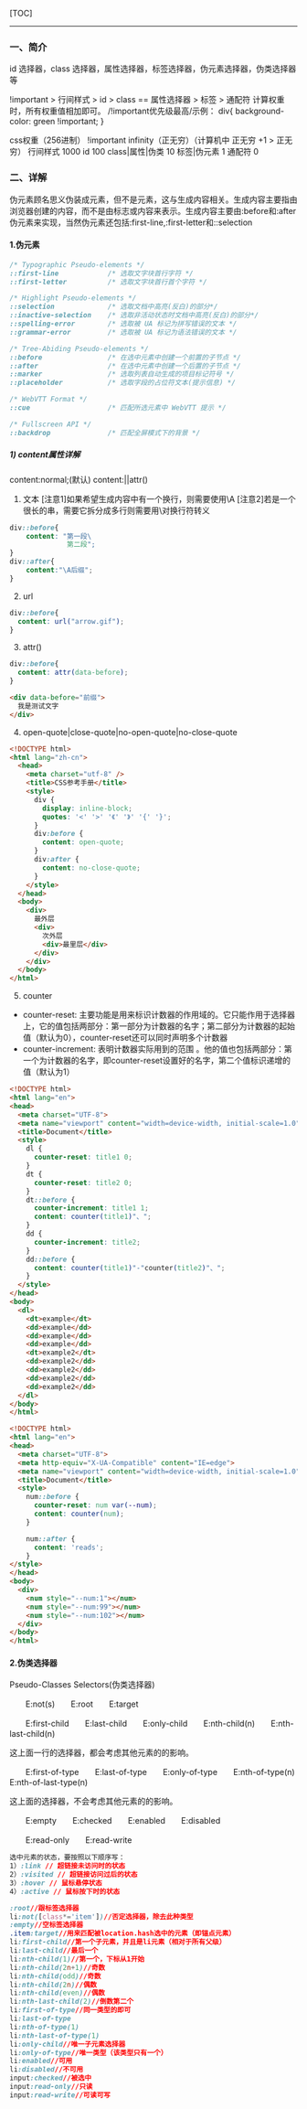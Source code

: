 [TOC]
***

### 一、简介

id 选择器，class 选择器，属性选择器，标签选择器，伪元素选择器，伪类选择器等

!important > 行间样式 > id > class == 属性选择器 > 标签 > 通配符 
计算权重时，所有权重值相加即可。 
/!important优先级最高/示例： 
div{ 
background-color: green !important; 
}

css权重（256进制） 
!important infinity（正无穷）（计算机中 正无穷 +1 > 正无穷） 
行间样式 1000 
id 100 
class|属性|伪类 10 
标签|伪元素 1 
通配符 0

### 二、详解

伪元素顾名思义伪装成元素，但不是元素，这与生成内容相关。生成内容主要指由浏览器创建的内容，而不是由标志或内容来表示。生成内容主要由:before和:after伪元素来实现，当然伪元素还包括:first-line,:first-letter和::selection

#### 1.伪元素

```CSS
/* Typographic Pseudo-elements */
::first-line            /* 选取文字块首行字符 */
::first-letter          /* 选取文字块首行首个字符 */

/* Highlight Pseudo-elements */
::selection             /* 选取文档中高亮(反白)的部分*/
::inactive-selection    /* 选取非活动状态时文档中高亮(反白)的部分*/
::spelling-error        /* 选取被 UA 标记为拼写错误的文本 */
::grammar-error         /* 选取被 UA 标记为语法错误的文本 */

/* Tree-Abiding Pseudo-elements */
::before                /* 在选中元素中创建一个前置的子节点 */
::after                 /* 在选中元素中创建一个后置的子节点 */
::marker                /* 选取列表自动生成的项目标记符号 */
::placeholder           /* 选取字段的占位符文本(提示信息) */

/* WebVTT Format */
::cue                   /* 匹配所选元素中 WebVTT 提示 */

/* Fullscreen API */
::backdrop              /* 匹配全屏模式下的背景 */
```

##### 1) content属性详解

content:normal;(默认)
content:<string>|<uri>|attr(<identifier>)

1. 文本
[注意1]如果希望生成内容中有一个换行，则需要使用\A
[注意2]若是一个很长的串，需要它拆分成多行则需要用\对换行符转义
```CSS
div::before{
    content: "第一段\
              第二段";
}
div::after{
    content:"\A后缀";
}
```

2. url
```CSS
div::before{
  content: url("arrow.gif");
}
```

3. attr(<identifier>)
```CSS
div::before{
  content: attr(data-before);
}
```
```HTML
<div data-before="前缀">
  我是测试文字
</div>
```

4. open-quote|close-quote|no-open-quote|no-close-quote
```HTML
<!DOCTYPE html>
<html lang="zh-cn">
  <head>
    <meta charset="utf-8" />
    <title>CSS参考手册</title>
    <style>
      div {
        display: inline-block;
        quotes: '<' '>' '《' '》' '{' '}';
      }
      div:before {
        content: open-quote;
      }
      div:after {
        content: no-close-quote;
      }
    </style>
  </head>
  <body>
    <div>
      最外层
      <div>
        次外层
        <div>最里层</div>
      </div>
    </div>
  </body>
</html>
```

5. counter

* counter-reset: 主要功能是用来标识计数器的作用域的。它只能作用于选择器上，它的值包括两部分：第一部分为计数器的名字；第二部分为计数器的起始值（默认为0），counter-reset还可以同时声明多个计数器
* counter-increment: 表明计数器实际用到的范围 。他的值也包括两部分：第一个为计数器的名字，即counter-reset设置好的名字，第二个值标识递增的值（默认为1）

```HTML
<!DOCTYPE html>
<html lang="en">
<head>
  <meta charset="UTF-8">
  <meta name="viewport" content="width=device-width, initial-scale=1.0">
  <title>Document</title>
  <style>
    dl {
      counter-reset: title1 0;
    }
    dt {
      counter-reset: title2 0;
    }
    dt::before {
      counter-increment: title1 1;
      content: counter(title1)"、";
    }
    dd {
      counter-increment: title2;
    }
    dd::before {
      content: counter(title1)"-"counter(title2)"、";
    }
  </style>
</head>
<body>
  <dl>
    <dt>example</dt>
    <dd>example</dd>
    <dd>example</dd>
    <dd>example</dd>
    <dt>example2</dt>
    <dd>example2</dd>
    <dd>example2</dd>
    <dd>example2</dd>
    <dd>example2</dd>
  </dl>
</body>
</html>
```

```HTML
<!DOCTYPE html>
<html lang="en">
<head>
  <meta charset="UTF-8">
  <meta http-equiv="X-UA-Compatible" content="IE=edge">
  <meta name="viewport" content="width=device-width, initial-scale=1.0">
  <title>Document</title>
  <style>
    num::before {
      counter-reset: num var(--num);
      content: counter(num);
    }

    num::after {
      content: 'reads';
    }
</style>
</head>
<body>
  <div>
    <num style="--num:1"></num>
    <num style="--num:99"></num>
    <num style="--num:102"></num>
  </div>
</body>
</html>
```

#### 2.伪类选择器

Pseudo-Classes Selectors(伪类选择器)

　　E:not(s)　　E:root　　E:target

　　E:first-child　　E:last-child　　E:only-child　　E:nth-child(n)　　E:nth-last-child(n)   

这上面一行的选择器，都会考虑其他元素的的影响。

　　E:first-of-type　　E:last-of-type　　E:only-of-type　　E:nth-of-type(n)　　E:nth-of-last-type(n)   

这上面的选择器，不会考虑其他元素的的影响。

　　E:empty　　E:checked　　E:enabled　　E:disabled

　　E:read-only　　E:read-write

```CSS
选中元素的状态，要按照以下顺序写：
1）:link // 超链接未访问时的状态
2）:visited // 超链接访问过后的状态
3）:hover // 鼠标悬停状态
4）:active // 鼠标按下时的状态

:root//跟标签选择器
li:not([class*='item'])//否定选择器，除去此种类型
:empty//空标签选择器
.item:target//用来匹配被location.hash选中的元素（即锚点元素）
li:first-child//第一个子元素，并且是li元素（相对于所有父级）
li:last-child//最后一个
li:nth-child(1)//第一个，下标从1开始
li:nth-child(2n+1)//奇数
li:nth-child(odd)//奇数
li:nth-child(2n)//偶数
li:nth-child(even)//偶数
li:nth-last-child(2)//倒数第二个
li:first-of-type//同一类型的即可
li:last-of-type
li:nth-of-type(1)
li:nth-last-of-type(1)
li:only-child//唯一子元素选择器
li:only-of-type//唯一类型（该类型只有一个）
li:enabled//可用
li:disabled//不可用
input:checked//被选中
input:read-only//只读
input:read-write//可读可写
```
